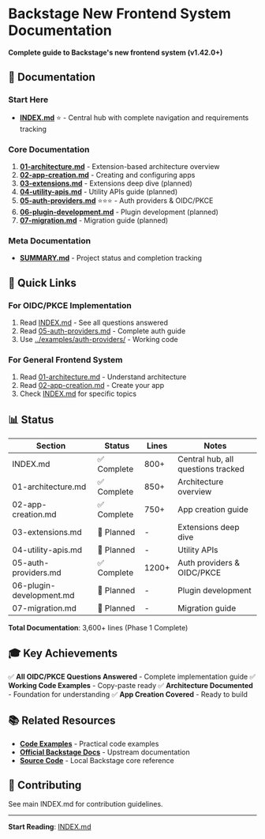 # Backstage New Frontend System Documentation

**Complete guide to Backstage's new frontend system (v1.42.0+)**

## 📖 Documentation

### Start Here
- **[INDEX.md](./INDEX.md)** ⭐ - Central hub with complete navigation and requirements tracking

### Core Documentation
1. **[01-architecture.md](./01-architecture.md)** - Extension-based architecture overview
2. **[02-app-creation.md](./02-app-creation.md)** - Creating and configuring apps
3. **[03-extensions.md](./03-extensions.md)** - Extensions deep dive (planned)
4. **[04-utility-apis.md](./04-utility-apis.md)** - Utility APIs guide (planned)
5. **[05-auth-providers.md](./05-auth-providers.md)** ⭐⭐⭐ - Auth providers & OIDC/PKCE
6. **[06-plugin-development.md](./06-plugin-development.md)** - Plugin development (planned)
7. **[07-migration.md](./07-migration.md)** - Migration guide (planned)

### Meta Documentation
- **[SUMMARY.md](./SUMMARY.md)** - Project status and completion tracking

## 🎯 Quick Links

### For OIDC/PKCE Implementation
1. Read [INDEX.md](./INDEX.md) - See all questions answered
2. Read [05-auth-providers.md](./05-auth-providers.md) - Complete auth guide
3. Use [../examples/auth-providers/](../examples/auth-providers/) - Working code

### For General Frontend System
1. Read [01-architecture.md](./01-architecture.md) - Understand architecture
2. Read [02-app-creation.md](./02-app-creation.md) - Create your app
3. Check [INDEX.md](./INDEX.md) for specific topics

## 📊 Status

| Section | Status | Lines | Notes |
|---------|--------|-------|-------|
| INDEX.md | ✅ Complete | 800+ | Central hub, all questions tracked |
| 01-architecture.md | ✅ Complete | 850+ | Architecture overview |
| 02-app-creation.md | ✅ Complete | 750+ | App creation guide |
| 03-extensions.md | 🚧 Planned | - | Extensions deep dive |
| 04-utility-apis.md | 🚧 Planned | - | Utility APIs |
| 05-auth-providers.md | ✅ Complete | 1200+ | Auth providers & OIDC/PKCE |
| 06-plugin-development.md | 🚧 Planned | - | Plugin development |
| 07-migration.md | 🚧 Planned | - | Migration guide |

**Total Documentation**: 3,600+ lines (Phase 1 Complete)

## 🎓 Key Achievements

✅ **All OIDC/PKCE Questions Answered** - Complete implementation guide
✅ **Working Code Examples** - Copy-paste ready
✅ **Architecture Documented** - Foundation for understanding
✅ **App Creation Covered** - Ready to build

## 📚 Related Resources

- **[Code Examples](../examples/)** - Practical code examples
- **[Official Backstage Docs](https://backstage.io/docs/frontend-system/)** - Upstream documentation
- **[Source Code](../../backstage/backstage/)** - Local Backstage core reference

## 🤝 Contributing

See main INDEX.md for contribution guidelines.

---

**Start Reading**: [INDEX.md](./INDEX.md)
